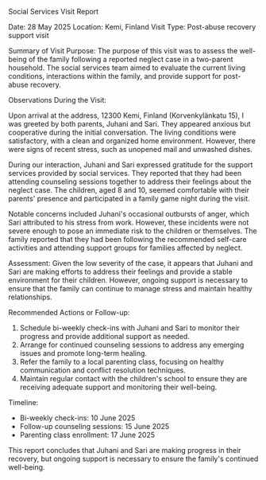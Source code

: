 Social Services Visit Report

Date: 28 May 2025
Location: Kemi, Finland
Visit Type: Post-abuse recovery support visit

Summary of Visit Purpose:
The purpose of this visit was to assess the well-being of the family following a reported neglect case in a two-parent household. The social services team aimed to evaluate the current living conditions, interactions within the family, and provide support for post-abuse recovery.

Observations During the Visit:

Upon arrival at the address, 12300 Kemi, Finland (Korvenkylänkatu 15), I was greeted by both parents, Juhani and Sari. They appeared anxious but cooperative during the initial conversation. The living conditions were satisfactory, with a clean and organized home environment. However, there were signs of recent stress, such as unopened mail and unwashed dishes.

During our interaction, Juhani and Sari expressed gratitude for the support services provided by social services. They reported that they had been attending counseling sessions together to address their feelings about the neglect case. The children, aged 8 and 10, seemed comfortable with their parents' presence and participated in a family game night during the visit.

Notable concerns included Juhani's occasional outbursts of anger, which Sari attributed to his stress from work. However, these incidents were not severe enough to pose an immediate risk to the children or themselves. The family reported that they had been following the recommended self-care activities and attending support groups for families affected by neglect.

Assessment:
Given the low severity of the case, it appears that Juhani and Sari are making efforts to address their feelings and provide a stable environment for their children. However, ongoing support is necessary to ensure that the family can continue to manage stress and maintain healthy relationships.

Recommended Actions or Follow-up:

1. Schedule bi-weekly check-ins with Juhani and Sari to monitor their progress and provide additional support as needed.
2. Arrange for continued counseling sessions to address any emerging issues and promote long-term healing.
3. Refer the family to a local parenting class, focusing on healthy communication and conflict resolution techniques.
4. Maintain regular contact with the children's school to ensure they are receiving adequate support and monitoring their well-being.

Timeline:

* Bi-weekly check-ins: 10 June 2025
* Follow-up counseling sessions: 15 June 2025
* Parenting class enrollment: 17 June 2025

This report concludes that Juhani and Sari are making progress in their recovery, but ongoing support is necessary to ensure the family's continued well-being.
